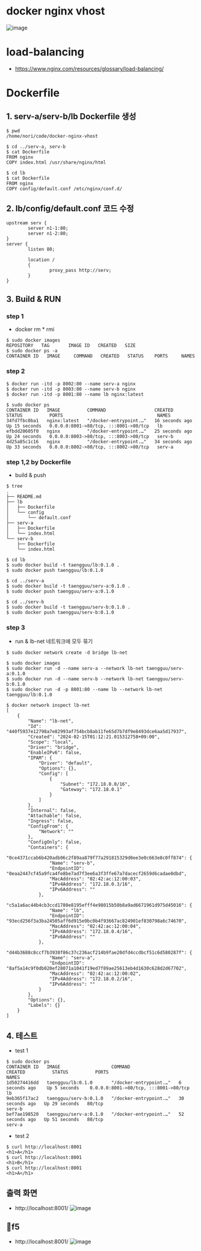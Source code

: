 # docker nginx vhost

![image](https://github.com/pySatellite/docker-nginx-vhost/assets/87309910/878eaf6a-18bc-4467-8b3f-5086de8ff3a1)

# load-balancing
- https://www.nginx.com/resources/glossary/load-balancing/



# Dockerfile

## 1. serv-a/serv-b/lb Dockerfile 생성
```
$ pwd
/home/nori/code/docker-nginx-vhost

$ cd ../serv-a, serv-b
$ cat Dockerfile
FROM nginx
COPY index.html /usr/share/nginx/html

$ cd lb
$ cat Dockerfile
FROM nginx
COPY config/default.conf /etc/nginx/conf.d/
```

## 2. lb/config/default.conf 코드 수정
```
upstream serv {
        server n1-1:80;
        server n1-2:80;
}
server {
        listen 80;

        location /
        {
                proxy_pass http://serv;
        }
}
```

## 3. Build & RUN

### step 1
- docker rm * rmi
```
$ sudo docker images
REPOSITORY   TAG       IMAGE ID   CREATED   SIZE
$ sudo docker ps -a
CONTAINER ID   IMAGE     COMMAND   CREATED   STATUS    PORTS     NAMES
```

### step 2
```
$ docker run -itd -p 8002:80 --name serv-a nginx
$ docker run -itd -p 8003:80 --name serv-b nginx
$ docker run -itd -p 8001:80 --name lb nginx:latest

$ sudo docker ps
CONTAINER ID   IMAGE          COMMAND                  CREATED          STATUS          PORTS                                   NAMES
34fd7fbc0ba1   nginx:latest   "/docker-entrypoint.…"   16 seconds ago   Up 15 seconds   0.0.0.0:8001->80/tcp, :::8001->80/tcp   lb
efbdd20605f0   nginx          "/docker-entrypoint.…"   25 seconds ago   Up 24 seconds   0.0.0.0:8003->80/tcp, :::8003->80/tcp   serv-b
4d25a85c1c16   nginx          "/docker-entrypoint.…"   34 seconds ago   Up 33 seconds   0.0.0.0:8002->80/tcp, :::8002->80/tcp   serv-a
```

### step 1,2 by Dockerfile
- build & push
```
$ tree
.
├── README.md
├── lb
│   ├── Dockerfile
│   └── config
│       └── default.conf
├── serv-a
│   ├── Dockerfile
│   └── index.html
└── serv-b
    ├── Dockerfile
    └── index.html

$ cd lb
$ sudo docker build -t taengguu/lb:0.1.0 .
$ sudo docker push taengguu/lb:0.1.0

$ cd ../serv-a
$ sudo docker build -t taengguu/serv-a:0.1.0 .
$ sudo docker push taengguu/serv-a:0.1.0

$ cd ../serv-b
$ sudo docker build -t taengguu/serv-b:0.1.0 .
$ sudo docker push taengguu/serv-b:0.1.0
```

### step 3 
- run & lb-net 네트워크에 모두 묶기
```
$ sudo docker network create -d bridge lb-net

$ sudo docker images
$ sudo docker run -d --name serv-a --network lb-net taengguu/serv-a:0.1.0
$ sudo docker run -d --name serv-b --network lb-net taengguu/serv-b:0.1.0
$ sudo docker run -d -p 8001:80 --name lb --network lb-net taengguu/lb:0.1.0

$ docker network inspect lb-net
[
    {
        "Name": "lb-net",
        "Id": "440f5937e12798a7e82993af754bcb8ab11fe65d7b7df9e8493dce6aa5d17937",
        "Created": "2024-02-15T01:12:21.015312758+09:00",
        "Scope": "local",
        "Driver": "bridge",
        "EnableIPv6": false,
        "IPAM": {
            "Driver": "default",
            "Options": {},
            "Config": [
                {
                    "Subnet": "172.18.0.0/16",
                    "Gateway": "172.18.0.1"
                }
            ]
        },
        "Internal": false,
        "Attachable": false,
        "Ingress": false,
        "ConfigFrom": {
            "Network": ""
        },
        "ConfigOnly": false,
        "Containers": {
            "0ce4371ccab6b420adb06c2f89aa879f77a291815329d0ee3e0c663e8c0ff874": {
                "Name": "serv-b",
                "EndpointID": "0eaa2447cf45a9fca4fe8be7ad7f3ee6a3f3ffe67a7dacecf2659d6cadae0dbd",
                "MacAddress": "02:42:ac:12:00:03",
                "IPv4Address": "172.18.0.3/16",
                "IPv6Address": ""
            },
            "c5a1a6ac44b4cb3ccd1780e8195efff4e98015b50b8a9ad6671961d975d45016": {
                "Name": "lb",
                "EndpointID": "93ecd256f3a3ba24505aff6d915e9bc0b4f93667ac824901ef830798a6c74670",
                "MacAddress": "02:42:ac:12:00:04",
                "IPv4Address": "172.18.0.4/16",
                "IPv6Address": ""
            },
            "d44b3688c8ccf7b3938f86c37c236acf214b9fae20dfd4ccdbcf51c6d580287f": {
                "Name": "serv-a",
                "EndpointID": "8af5a14c9f0db020ef28071a1041f19ed7f89ae25613eb4d1630c628d2d67702",
                "MacAddress": "02:42:ac:12:00:02",
                "IPv4Address": "172.18.0.2/16",
                "IPv6Address": ""
            }
        },
        "Options": {},
        "Labels": {}
    }
]
```

## 4. 테스트

- test 1
```
$ sudo docker ps
CONTAINER ID   IMAGE                   COMMAND                  CREATED          STATUS          PORTS                                   NAMES
1d50274416dd   taengguu/lb:0.1.0       "/docker-entrypoint.…"   6 seconds ago    Up 5 seconds    0.0.0.0:8001->80/tcp, :::8001->80/tcp   lb
9eb365f17ac2   taengguu/serv-b:0.1.0   "/docker-entrypoint.…"   30 seconds ago   Up 29 seconds   80/tcp                                  serv-b
bef7ae198520   taengguu/serv-a:0.1.0   "/docker-entrypoint.…"   52 seconds ago   Up 51 seconds   80/tcp                                  serv-a
```

- test 2
```
$ curl http://localhost:8001
<h1>A</h1>
$ curl http://localhost:8001
<h1>B</h1>
$ curl http://localhost:8001
<h1>A</h1>
```

## 출력 화면
- http://localhost:8001/
![image](https://github.com/Jaelinny/docker-nginx-vhost/assets/148875683/9020a5a5-3540-463e-b8b7-82883c340e67)

## 🔄f5
- http://localhost:8001/
![image](https://github.com/Jaelinny/docker-nginx-vhost/assets/148875683/b8ccfbe1-1ca5-428e-b495-6943129e1e4a)
